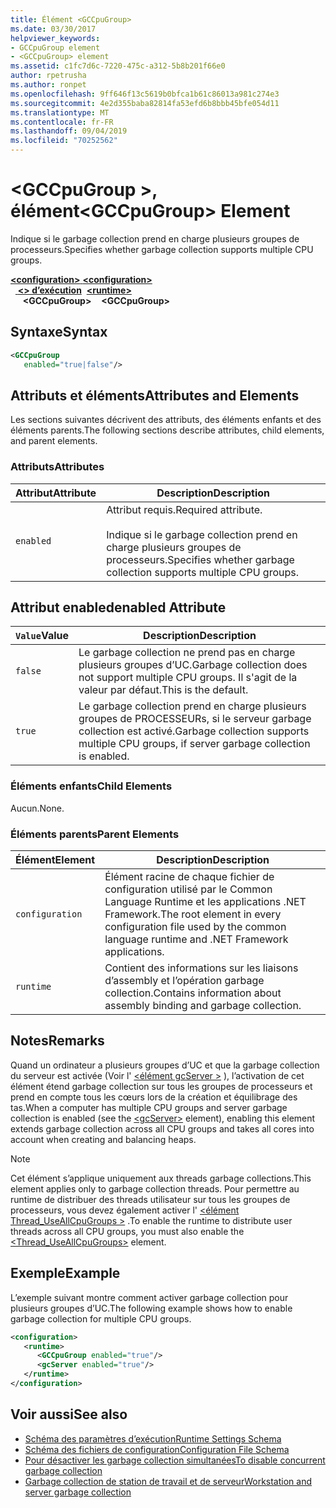 ```yaml
---
title: Élément <GCCpuGroup>
ms.date: 03/30/2017
helpviewer_keywords:
- GCCpuGroup element
- <GCCpuGroup> element
ms.assetid: c1fc7d6c-7220-475c-a312-5b8b201f66e0
author: rpetrusha
ms.author: ronpet
ms.openlocfilehash: 9ff646f13c5619b0bfca1b61c86013a981c274e3
ms.sourcegitcommit: 4e2d355baba82814fa53efd6b8bbb45bfe054d11
ms.translationtype: MT
ms.contentlocale: fr-FR
ms.lasthandoff: 09/04/2019
ms.locfileid: "70252562"
---
```

# <a name="gccpugroup-element"></a><span data-ttu-id="97780-102">\<GCCpuGroup >, élément</span><span class="sxs-lookup"><span data-stu-id="97780-102">\<GCCpuGroup> Element</span></span>

<span data-ttu-id="97780-103">Indique si le garbage collection prend en charge plusieurs groupes de processeurs.</span><span class="sxs-lookup"><span data-stu-id="97780-103">Specifies whether garbage collection supports multiple CPU groups.</span></span>

<span data-ttu-id="97780-104">[ **\<configuration>** ](../configuration-element.md)</span><span class="sxs-lookup"><span data-stu-id="97780-104">[**\<configuration>**](../configuration-element.md)</span></span>\
<span data-ttu-id="97780-105">&nbsp;&nbsp;[ **\<> d’exécution**](runtime-element.md)</span><span class="sxs-lookup"><span data-stu-id="97780-105">&nbsp;&nbsp;[**\<runtime>**](runtime-element.md)</span></span>\
<span data-ttu-id="97780-106">&nbsp;&nbsp;&nbsp;&nbsp; **\<GCCpuGroup>**</span><span class="sxs-lookup"><span data-stu-id="97780-106">&nbsp;&nbsp;&nbsp;&nbsp;**\<GCCpuGroup>**</span></span>  

## <a name="syntax"></a><span data-ttu-id="97780-107">Syntaxe</span><span class="sxs-lookup"><span data-stu-id="97780-107">Syntax</span></span>

```xml
<GCCpuGroup
   enabled="true|false"/>
```

## <a name="attributes-and-elements"></a><span data-ttu-id="97780-108">Attributs et éléments</span><span class="sxs-lookup"><span data-stu-id="97780-108">Attributes and Elements</span></span>

<span data-ttu-id="97780-109">Les sections suivantes décrivent des attributs, des éléments enfants et des éléments parents.</span><span class="sxs-lookup"><span data-stu-id="97780-109">The following sections describe attributes, child elements, and parent elements.</span></span>

### <a name="attributes"></a><span data-ttu-id="97780-110">Attributs</span><span class="sxs-lookup"><span data-stu-id="97780-110">Attributes</span></span>

|<span data-ttu-id="97780-111">Attribut</span><span class="sxs-lookup"><span data-stu-id="97780-111">Attribute</span></span>|<span data-ttu-id="97780-112">Description</span><span class="sxs-lookup"><span data-stu-id="97780-112">Description</span></span>|
|---------------|-----------------|
|`enabled`|<span data-ttu-id="97780-113">Attribut requis.</span><span class="sxs-lookup"><span data-stu-id="97780-113">Required attribute.</span></span><br /><br /> <span data-ttu-id="97780-114">Indique si le garbage collection prend en charge plusieurs groupes de processeurs.</span><span class="sxs-lookup"><span data-stu-id="97780-114">Specifies whether garbage collection supports multiple CPU groups.</span></span>|

## <a name="enabled-attribute"></a><span data-ttu-id="97780-115">Attribut enabled</span><span class="sxs-lookup"><span data-stu-id="97780-115">enabled Attribute</span></span>

|<span data-ttu-id="97780-116">`Value`</span><span class="sxs-lookup"><span data-stu-id="97780-116">Value</span></span>|<span data-ttu-id="97780-117">Description</span><span class="sxs-lookup"><span data-stu-id="97780-117">Description</span></span>|
|-----------|-----------------|
|`false`|<span data-ttu-id="97780-118">Le garbage collection ne prend pas en charge plusieurs groupes d’UC.</span><span class="sxs-lookup"><span data-stu-id="97780-118">Garbage collection does not support multiple CPU groups.</span></span> <span data-ttu-id="97780-119">Il s'agit de la valeur par défaut.</span><span class="sxs-lookup"><span data-stu-id="97780-119">This is the default.</span></span>|
|`true`|<span data-ttu-id="97780-120">Le garbage collection prend en charge plusieurs groupes de PROCESSEURs, si le serveur garbage collection est activé.</span><span class="sxs-lookup"><span data-stu-id="97780-120">Garbage collection supports multiple CPU groups, if server garbage collection is enabled.</span></span>|

### <a name="child-elements"></a><span data-ttu-id="97780-121">Éléments enfants</span><span class="sxs-lookup"><span data-stu-id="97780-121">Child Elements</span></span>

<span data-ttu-id="97780-122">Aucun.</span><span class="sxs-lookup"><span data-stu-id="97780-122">None.</span></span>

### <a name="parent-elements"></a><span data-ttu-id="97780-123">Éléments parents</span><span class="sxs-lookup"><span data-stu-id="97780-123">Parent Elements</span></span>

|<span data-ttu-id="97780-124">Élément</span><span class="sxs-lookup"><span data-stu-id="97780-124">Element</span></span>|<span data-ttu-id="97780-125">Description</span><span class="sxs-lookup"><span data-stu-id="97780-125">Description</span></span>|
|-------------|-----------------|
|`configuration`|<span data-ttu-id="97780-126">Élément racine de chaque fichier de configuration utilisé par le Common Language Runtime et les applications .NET Framework.</span><span class="sxs-lookup"><span data-stu-id="97780-126">The root element in every configuration file used by the common language runtime and .NET Framework applications.</span></span>|
|`runtime`|<span data-ttu-id="97780-127">Contient des informations sur les liaisons d’assembly et l’opération garbage collection.</span><span class="sxs-lookup"><span data-stu-id="97780-127">Contains information about assembly binding and garbage collection.</span></span>|

## <a name="remarks"></a><span data-ttu-id="97780-128">Notes</span><span class="sxs-lookup"><span data-stu-id="97780-128">Remarks</span></span>

<span data-ttu-id="97780-129">Quand un ordinateur a plusieurs groupes d’UC et que la garbage collection du serveur est activée (Voir l' [ \<élément gcServer >](gcserver-element.md) ), l’activation de cet élément étend garbage collection sur tous les groupes de processeurs et prend en compte tous les cœurs lors de la création et équilibrage des tas.</span><span class="sxs-lookup"><span data-stu-id="97780-129">When a computer has multiple CPU groups and server garbage collection is enabled (see the [\<gcServer>](gcserver-element.md) element), enabling this element extends garbage collection across all CPU groups and takes all cores into account when creating and balancing heaps.</span></span>

> [!NOTE]
> <span data-ttu-id="97780-130">Cet élément s’applique uniquement aux threads garbage collections.</span><span class="sxs-lookup"><span data-stu-id="97780-130">This element applies only to garbage collection threads.</span></span> <span data-ttu-id="97780-131">Pour permettre au runtime de distribuer des threads utilisateur sur tous les groupes de processeurs, vous devez également activer l' [ \<élément Thread_UseAllCpuGroups >](thread-useallcpugroups-element.md) .</span><span class="sxs-lookup"><span data-stu-id="97780-131">To enable the runtime to distribute user threads across all CPU groups, you must also enable the [\<Thread_UseAllCpuGroups>](thread-useallcpugroups-element.md) element.</span></span>

## <a name="example"></a><span data-ttu-id="97780-132">Exemple</span><span class="sxs-lookup"><span data-stu-id="97780-132">Example</span></span>

<span data-ttu-id="97780-133">L’exemple suivant montre comment activer garbage collection pour plusieurs groupes d’UC.</span><span class="sxs-lookup"><span data-stu-id="97780-133">The following example shows how to enable garbage collection for multiple CPU groups.</span></span>

```xml
<configuration>
   <runtime>
      <GCCpuGroup enabled="true"/>
      <gcServer enabled="true"/>
   </runtime>
</configuration>
```

## <a name="see-also"></a><span data-ttu-id="97780-134">Voir aussi</span><span class="sxs-lookup"><span data-stu-id="97780-134">See also</span></span>

- [<span data-ttu-id="97780-135">Schéma des paramètres d’exécution</span><span class="sxs-lookup"><span data-stu-id="97780-135">Runtime Settings Schema</span></span>](index.md)
- [<span data-ttu-id="97780-136">Schéma des fichiers de configuration</span><span class="sxs-lookup"><span data-stu-id="97780-136">Configuration File Schema</span></span>](../index.md)
- [<span data-ttu-id="97780-137">Pour désactiver les garbage collection simultanées</span><span class="sxs-lookup"><span data-stu-id="97780-137">To disable concurrent garbage collection</span></span>](gcconcurrent-element.md#to-disable-background-garbage-collection)
- [<span data-ttu-id="97780-138">Garbage collection de station de travail et de serveur</span><span class="sxs-lookup"><span data-stu-id="97780-138">Workstation and server garbage collection</span></span>](../../../../standard/garbage-collection/fundamentals.md#workstation_and_server_garbage_collection)
